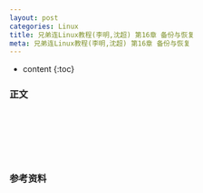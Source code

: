 ```yaml
---
layout: post
categories: Linux
title: 兄弟连Linux教程(李明,沈超) 第16章 备份与恢复
meta: 兄弟连Linux教程(李明,沈超) 第16章 备份与恢复
---
```

* content
{:toc}

### 正文



<br/><br/><br/><br/><br/>
### 参考资料




